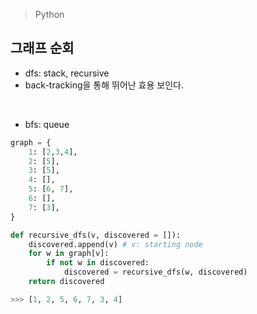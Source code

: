 > Python

## 그래프 순회
- dfs: stack, recursive
- back-tracking을 통해 뛰어난 효용 보인다.
<br/>

- bfs: queue

```python 
graph = {
    1: [2,3,4],
    2: [5],
    3: [5],
    4: [],
    5: [6, 7],
    6: [],
    7: [3],
}

def recursive_dfs(v, discovered = []):
    discovered.append(v) # v: starting node
    for w in graph[v]:
        if not w in discovered:
            discovered = recursive_dfs(w, discovered)
    return discovered

>>> [1, 2, 5, 6, 7, 3, 4]
```

